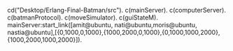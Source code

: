 cd("Desktop/Erlang-Final-Batman/src").
c(mainServer).
c(computerServer).
c(batmanProtocol).
c(moveSimulator).
c(guiStateM).
mainServer:start_link([amit@ubuntu, nati@ubuntu,moris@ubuntu, nastia@ubuntu],[{0,1000,0,1000},{1000,2000,0,1000},{0,1000,1000,2000},{1000,2000,1000,2000}]).
